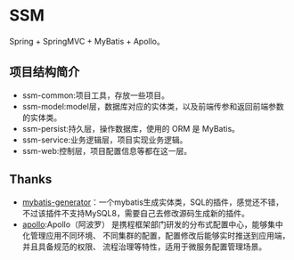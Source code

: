 # SSM
Spring + SpringMVC + MyBatis + Apollo。

## 项目结构简介
- ssm-common:项目工具，存放一些项目。
- ssm-model:model层，数据库对应的实体类，以及前端传参和返回前端参数的实体类。
- ssm-persist:持久层，操作数据库，使用的 ORM 是 MyBatis。
- ssm-service:业务逻辑层，项目实现业务逻辑。
- ssm-web:控制层，项目配置信息等都在这一层。

## Thanks
- [mybatis-generator](https://gitee.com/rohou/mybatis-generator)：一个mybatis生成实体类，SQL的插件，感觉还不错，
不过该插件不支持MySQL8，需要自己去修改源码生成新的插件。
- [apollo](https://github.com/ctripcorp/apollo):Apollo（阿波罗）
是携程框架部门研发的分布式配置中心，能够集中化管理应用不同环境、
不同集群的配置，配置修改后能够实时推送到应用端，并且具备规范的权限、
流程治理等特性，适用于微服务配置管理场景。




